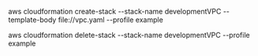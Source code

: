 aws cloudformation create-stack --stack-name developmentVPC --template-body file://vpc.yaml --profile example

aws cloudformation delete-stack --stack-name developmentVPC --profile example